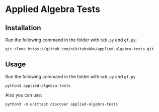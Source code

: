# Applied Algebra Tests

## Installation
Run the following command in the folder with `bch.py` and `gf.py`:
```
git clone https://github.com/nikitabobko/applied-algebra-tests.git
```

## Usage
Run the following command in the folder with `bch.py` and `gf.py`
```
python3 applied-algebra-tests
```
Also you can use:
```
python3 -m unittest discover applied-algebra-tests
```